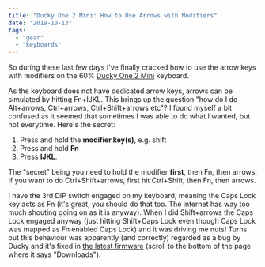 ```yaml
---
title: "Ducky One 2 Mini: How to Use Arrows with Modifiers"
date: "2019-10-13"
tags:
  - "gear"
  - "keyboards"
---
```


So during these last few days I've finally cracked how to use the arrow keys with modifiers on the 60% [Ducky One 2 Mini](https://www.duckychannel.com.tw/en/Ducky-One2-Mini-RGB) keyboard.

As the keyboard does not have dedicated arrow keys, arrows can be simulated by hitting Fn+IJKL. This brings up the question "how do I do Alt+arrows, Ctrl+arrows, Ctrl+Shift+arrows etc"? I found myself a bit confused as it seemed that sometimes I was able to do what I wanted, but not everytime. Here's the secret:

1. Press and hold the **modifier key(s)**, e.g. shift
2. Press and hold **Fn**
3. Press **IJKL**.

The "secret" being you need to hold the modifier **first**, then Fn, then arrows. If you want to do Ctrl+Shift+arrows, first hit Ctrl+Shift, then Fn, then arrows.

I have the 3rd DIP switch engaged on my keyboard, meaning the Caps Lock key acts as Fn (it's great, you should do that too. The internet has way too much shouting going on as it is anyway). When I did Shift+arrows the Caps Lock engaged anyway (just hitting Shift+Caps Lock even though Caps Lock was mapped as Fn enabled Caps Lock) and it was driving me nuts! Turns out this behaviour was apparently (and correctly) regarded as a bug by Ducky and it's fixed in [the latest firmware](https://www.duckychannel.com.tw/en/Ducky-One2-Mini-RGB) (scroll to the bottom of the page where it says "Downloads").
